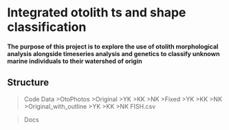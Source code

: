 # Integrated otolith ts and shape classification 
#### The purpose of this project is to explore the use of otolith morphological analysis alongside timeseries analysis and genetics to classify unknown marine individuals to their watershed of origin 




## Structure 

>Code 
>Data
    >OtoPhotos
        >Original
            >YK
            >KK
            >NK
        >Fixed
            >YK
            >KK
            >NK
        >Original_with_outline
            >YK
            >KK
            >NK
        FISH.csv

>Docs 


